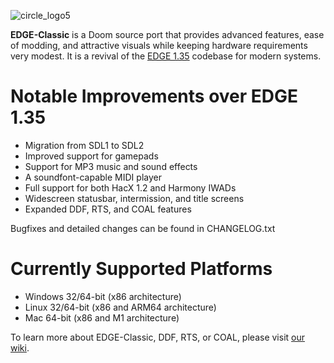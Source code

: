 ![circle_logo5](https://user-images.githubusercontent.com/58537100/146055272-0deb8163-5828-4f2f-b6e3-34b48f53ea10.png)


**EDGE-Classic** is a Doom source port that provides advanced features, ease of modding, and attractive visuals while keeping hardware requirements very modest. It is a revival of the [EDGE 1.35](http://edge.sourceforge.net/) codebase for modern systems.


# Notable Improvements over EDGE 1.35

- Migration from SDL1 to SDL2
- Improved support for gamepads
- Support for MP3 music and sound effects
- A soundfont-capable MIDI player
- Full support for both HacX 1.2 and Harmony IWADs
- Widescreen statusbar, intermission, and title screens
- Expanded DDF, RTS, and COAL features

Bugfixes and detailed changes can be found in CHANGELOG.txt

# Currently Supported Platforms

- Windows 32/64-bit (x86 architecture)
- Linux 32/64-bit (x86 and ARM64 architecture)
- Mac 64-bit (x86 and M1 architecture)

To learn more about EDGE-Classic, DDF, RTS, or COAL, please visit [our wiki](https://github.com/dashodanger/EDGE-classic/wiki).
